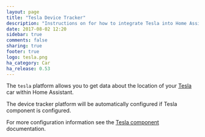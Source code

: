 ```yaml
---
layout: page
title: "Tesla Device Tracker"
description: "Instructions on for how to integrate Tesla into Home Assistant."
date: 2017-08-02 12:20
sidebar: true
comments: false
sharing: true
footer: true
logo: tesla.png
ha_category: Car
ha_release: 0.53
---
```


The `tesla` platform allows you to get data about the location of your [Tesla](https://www.tesla.com/) car within Home Assistant.

The device tracker platform will be automatically configured if Tesla component is configured.

For more configuration information see the [Tesla component](/components/tesla/) documentation.
